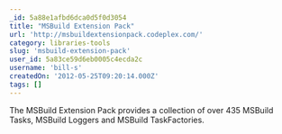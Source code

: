 ```yaml
---
_id: 5a88e1afbd6dca0d5f0d3054
title: "MSBuild Extension Pack"
url: 'http://msbuildextensionpack.codeplex.com/'
category: libraries-tools
slug: 'msbuild-extension-pack'
user_id: 5a83ce59d6eb0005c4ecda2c
username: 'bill-s'
createdOn: '2012-05-25T09:20:14.000Z'
tags: []
---
```


The MSBuild Extension Pack provides a collection of over 435 MSBuild Tasks, MSBuild Loggers and MSBuild TaskFactories.
